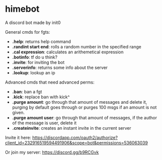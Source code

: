 # himebot
A discord bot made by init0

General cmds for fgts:
* **.help**: returns help command
* **.randint start end**: rolls a random number in the specified range
* **.cal expression**: calculates an arithemetical expression
* **.botinfo**: tf do u think?
* **.invite**: for inviting the bot
* **.serverinfo**: returns some info about the server
* **.lookup**: lookup an ip

Advanced cmds that need advanced perms:
* **.ban**: ban a fgt
* **.kick**: replace ban with kick^
* **.purge amount**: go through that amount of messages and delete it, purging by default goes through or purges 100 msgs if an amount is not given.
* **.purge amount user**: go through that amount of messages, if the author of the message is user, delete it
* **.createinvite**: creates an instant invite in the current server


Invite it here:
https://discordapp.com/oauth2/authorize?client_id=232916519594491906&scope=bot&permissions=536063039

Or join my server:
https://discord.gg/b9RCGvk
